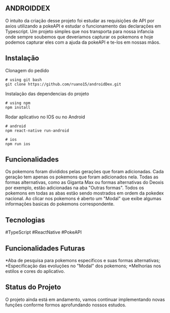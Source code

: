 ## ANDROIDDEX

O intuito da criação desse projeto foi estudar as requisições de API por axios utilizando a pokeAPI e estudar o funcionamento das declarações em Typescript. Um projeto simples que nos transporta para nossa infancia onde sempre soubemos que deveriamos capturar os pokemons e hoje podemos capturar eles com a ajuda da pokeAPI e te-los em nossas mãos.

## Instalação

Clonagem do pedido

```Clonar o projeto
# using git bash
git clone https://github.com/ruano15/androidDex.git
```

Instalação das dependencias do projeto

```instalar as dependencias
# using npm
npm install
```

Rodar aplicativo no IOS ou no Android

```rodar aplicativo
# android
npm react-native run-android
```

```rodar aplicativo
# ios
npm run ios
```

## Funcionalidades

Os pokemons foram divididos pelas gerações que foram adicionadas. Cada geração tem apenas os pokemons que foram adicionados nela.
Todas as formas alternativas, como as Giganta Max ou formas alternativas do Deoxis por exemplo, estão adicionadas na aba "Outras formas".
Todos os pokemons em todas as abas estão sendo mostrados em ordem da pokedex nacional.
Ao clicar nos pokemons é aberto um "Modal" que exibe algumas informações basicas do pokemons correspondente.

## Tecnologias

#TypeScript #ReactNative #PokeAPI

## Funcionalidades Futuras

*Aba de pesquisa para pokemons especificos e suas formas alternativas;
*Especificação das evoluções no "Modal" dos pokemons;
*Melhorias nos estilos e cores do aplicativo.

## Status do Projeto

O projeto ainda está em andamento, vamos continuar implementando novas funções conforme formos aprofundando nossos estudos.